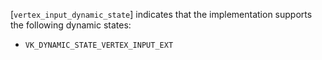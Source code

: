 [`vertex_input_dynamic_state`]
indicates that the implementation supports the following dynamic states:
 - `VK_DYNAMIC_STATE_VERTEX_INPUT_EXT`